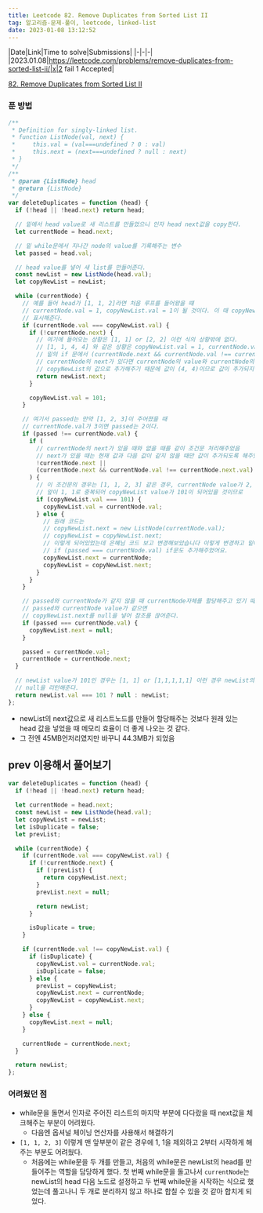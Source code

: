 ```yaml
---
title: Leetcode 82. Remove Duplicates from Sorted List II
tag: 알고리즘-문제-풀이, leetcode, linked-list
date: 2023-01-08 13:12:52
---
```


|Date|Link|Time to solve|Submissions|
|-|-|-|
|2023.01.08|https://leetcode.com/problems/remove-duplicates-from-sorted-list-ii/|x|2 fail 1 Accepted|


[82. Remove Duplicates from Sorted List II](https://leetcode.com/problems/remove-duplicates-from-sorted-list-ii/)

### 푼 방법

```js
/**
 * Definition for singly-linked list.
 * function ListNode(val, next) {
 *     this.val = (val===undefined ? 0 : val)
 *     this.next = (next===undefined ? null : next)
 * }
 */
/**
 * @param {ListNode} head
 * @return {ListNode}
 */
var deleteDuplicates = function (head) {
  if (!head || !head.next) return head;

  // 밑에서 head value로 새 리스트를 만들었으니 인자 head next값을 copy한다.
  let currentNode = head.next;

  // 밑 while문에서 지나간 node의 value를 기록해주는 변수
  let passed = head.val;

  // head value를 넣어 새 list를 만들어준다.
  const newList = new ListNode(head.val);
  let copyNewList = newList;

  while (currentNode) {
    // 예를 들어 head가 [1, 1, 2]라면 처음 루프를 들어왔을 떄
    // currentNode.val = 1, copyNewList.val = 1이 될 것이다. 이 때 copyNewList.val를 101로 바꿔 중복된 노드라는 걸
    // 표시해준다.
    if (currentNode.val === copyNewList.val) {
      if (!currentNode.next) {
        // 여기에 들어오는 상황은 [1, 1] or [2, 2] 이런 식의 상황밖에 없다.
        // [1, 1, 4, 4] 와 같은 상황은 copyNewList.val = 1, currentNode.val = 4일 때
        // 밑의 if 문에서 (currentNode.next && currentNode.val !== currentNode.next.val)
        // currentNode의 next가 있다면 currentNode의 value와 currentNode의 next value가 같아야만
        // copyNewList의 값으로 추가해주기 때문에 값이 (4, 4)이므로 값이 추가되지 않는다.
        return newList.next;
      }

      copyNewList.val = 101;
    }

    // 여기서 passed는 만약 [1, 2, 3]이 주어졌을 때
    // currentNode.val가 3이면 passed는 2이다.
    if (passed !== currentNode.val) {
      if (
        // currentNode의 next가 있을 때와 없을 때를 같이 조건문 처리해주었음
        // next가 있을 때는 현재 값과 다음 값이 같지 않을 때만 값이 추가되도록 해주었다.
        !currentNode.next ||
        (currentNode.next && currentNode.val !== currentNode.next.val)
      ) {
        // 이 조건문의 경우는 [1, 1, 2, 3] 같은 경우, currentNode value가 2, passed가 1일 때 해당한다.
        // 앞이 1, 1로 중복되어 copyNewList value가 101이 되어있을 것이므로
        if (copyNewList.val === 101) {
          copyNewList.val = currentNode.val;
        } else {
          // 원래 코드는
          // copyNewList.next = new ListNode(currentNode.val);
          // copyNewList = copyNewList.next;
          // 이렇게 되어있었는데 은혜님 코드 보고 변경해보았습니다 이렇게 변경하고 밑에
          // if (passed === currentNode.val) if문도 추가해주었어요.
          copyNewList.next = currentNode;
          copyNewList = copyNewList.next;
        }
      }
    }

    // passed와 currentNode가 같지 않을 때 currentNode자체를 할당해주고 있기 때문에 node 전체가 할당이 되고 있다.
    // passed와 currentNode value가 같으면
    // copyNewList.next를 null을 넣어 참조를 끊어준다.
    if (passed === currentNode.val) {
      copyNewList.next = null;
    }

    passed = currentNode.val;
    currentNode = currentNode.next;
  }

  // newList value가 101인 경우는 [1, 1] or [1,1,1,1,1] 이런 경우 newList의 값이 [1]이 되어있을 것이므로
  // null을 리턴해준다.
  return newList.val === 101 ? null : newList;
};
```

- newList의 next값으로 새 리스트노드를 만들어 할당해주는 것보다 원래 있는 head 값을 넣었을 때 메모리 효율이 더 좋게 나오는 것 같다.
- 그 전엔 45MB언저리였지만 바꾸니 44.3MB가 되었음

## prev 이용해서 풀어보기

```js
var deleteDuplicates = function (head) {
  if (!head || !head.next) return head;

  let currentNode = head.next;
  const newList = new ListNode(head.val);
  let copyNewList = newList;
  let isDuplicate = false;
  let prevList;

  while (currentNode) {
    if (currentNode.val === copyNewList.val) {
      if (!currentNode.next) {
        if (!prevList) {
          return copyNewList.next;
        }
        prevList.next = null;

        return newList;
      }

      isDuplicate = true;
    }

    if (currentNode.val !== copyNewList.val) {
      if (isDuplicate) {
        copyNewList.val = currentNode.val;
        isDuplicate = false;
      } else {
        prevList = copyNewList;
        copyNewList.next = currentNode;
        copyNewList = copyNewList.next;
      }
    } else {
      copyNewList.next = null;
    }

    currentNode = currentNode.next;
  }

  return newList;
};
```

### 어려웠던 점

- while문을 돌면서 인자로 주어진 리스트의 마지막 부분에 다다랐을 때 next값을 체크해주는 부분이 어려웠다.
  - 다음엔 옵셔널 체이닝 연산자를 사용해서 해결하기
- `[1, 1, 2, 3]` 이렇게 맨 앞부분이 같은 경우에 1, 1을 제외하고 2부터 시작하게 해주는 부분도 어려웠다.
  - 처음에는 while문을 두 개를 만들고, 처음의 while문은 newList의 head를 만들어주는 역할을 담당하게 했다. 첫 번째 while문을 돌고나서 `currentNode`는 newList의 head 다음 노드로 설정하고 두 번째 while문을 시작하는 식으로 했었는데 풀고나니 두 개로 분리하지 않고 하나로 합칠 수 있을 것 같아 합치게 되었다.

